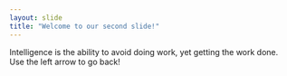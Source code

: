 ```yaml
---
layout: slide
title: "Welcome to our second slide!"
---
```

Intelligence is the ability to avoid doing work, yet getting the work done.
Use the left arrow to go back!
